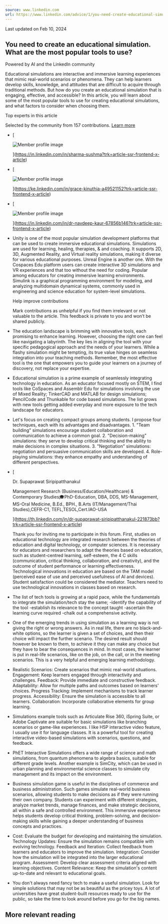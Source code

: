 ```yaml
---
source: www.linkedin.com
url: https://www.linkedin.com/advice/1/you-need-create-educational-simulation-what-txlif
---
```


Last updated on Feb 10, 2024

## You need to create an educational simulation. What are the most popular tools to use?

Powered by AI and the LinkedIn community

Educational simulations are interactive and immersive learning experiences that mimic real-world scenarios or phenomena. They can help learners develop skills, knowledge, and attitudes that are difficult to acquire through traditional methods. But how do you create an educational simulation that is engaging, effective, and accessible? In this article, you will learn about some of the most popular tools to use for creating educational simulations, and what factors to consider when choosing them.

Top experts in this article

Selected by the community from 157 contributions. [Learn more](https://www.linkedin.com/help/linkedin/answer/a1652832)

-   [
    
    ![Member profile image](https://static.licdn.com/aero-v1/sc/h/9c8pery4andzj6ohjkjp54ma2)
    
    ](https://in.linkedin.com/in/sharma-sushma?trk=article-ssr-frontend-x-article)
-   [
    
    ![Member profile image](https://static.licdn.com/aero-v1/sc/h/9c8pery4andzj6ohjkjp54ma2)
    
    ](https://ke.linkedin.com/in/grace-kinuthia-a49521152?trk=article-ssr-frontend-x-article)
-   [
    
    ![Member profile image](https://media.licdn.com/dms/image/D5603AQFFrjwBtcYrXA/profile-displayphoto-shrink_400_400/0/1678165069806?e=2147483647&v=beta&t=ruiJbbaUOHkzOMfAeQ-8shuhhy2s3ou_pxKcqn64zmc)
    
    ](https://in.linkedin.com/in/dr-navdeep-kaur-67856b146?trk=article-ssr-frontend-x-article)

-   Unity is one of the most popular simulation development platforms that can be used to create immersive educational simulations. Simulations are used for learning, healing, therapies, & and coaching. It supports 2D, 3D, Augmented Reality, and Virtual reality simulations, making it diverse for various educational purposes. Unreal Engine is another one. With the Cospaces Edu platform users can create interactive 3D simulations and VR experiences and that too without the need for coding. Popular among educators for creating immersive learning environments. Simulink is a graphical programming environment for modeling, and analyzing multidomain dynamical systems, commonly used in engineering and science education for system-level simulations.
    
    Help improve contributions
    
    Mark contributions as unhelpful if you find them irrelevant or not valuable to the article. This feedback is private to you and won’t be shared publicly.
    
-   The education landscape is brimming with innovative tools, each promising to enhance learning. However, choosing the right one can feel like navigating a labyrinth. The key lies in aligning the tool with your specific pedagogical approach and the needs of your learners. While a flashy simulation might be tempting, its true value hinges on seamless integration into your teaching methods. Remember, the most effective tool is the one that empowers you to guide your learners on a journey of discovery, not replace your expertise.
    
-   Educational simulation is a prime example of seamlessly integrating technology in education. As an educator focused mostly on STEM, I find tools like CoSpaces and Assemblr Edu for simulations involving the use of Mixed Reality; TinkerCAD and MATLAB for design simulations; PencilCode and Thunkable for code based simulations. The list grows with new tools getting added everyday and more exposure to the tech landscape for educators.
    
-   Let's focus on creating compact groups among students. I propose four techniques, each with its advantages and disadvantages. 1. "Team building" simulations encourage student collaboration and communication to achieve a common goal. 2. "Decision-making" simulations: they serve to develop critical thinking and the ability to make decisions in complex situations. 3. "Negotiation" simulations: negotiation and persuasive communication skills are developed. 4. Role-playing simulations: they enhance empathy and understanding of different perspectives.
    

-   [
    
    Dr. Supaprawat Siripipatthanakul
    
    Management Research (Business/Education/Healthcare) & Contemporary Studies🎓PhD-Education, DBA, DDS, MS-Management, MS-Oral Medicine, B.Ed., BPH., B.Arts (IT/Management/Thai Studies),CEFR-C1, TEFL,TESOL,Cert.IAO-USA
    
    
    
    ](https://th.linkedin.com/in/dr-supaprawat-siripipatthanakul-221873bb?trk=article-ssr-frontend-x-article)
    
    Thank you for inviting me to participate in this forum. First, studies on educational technology are integrated research between the theories of education and digital technology, or computer sciences. It is necessary for educators and researchers to adapt the theories based on education, such as student-centred learning, self-esteem, the 4 C skills (communication, critical thinking, collaboration, and creativity), and the outcome of student performance or learning effectiveness. Technological innovations in education are based on the TAM model (perceived ease of use and perceived usefulness of AI and devices). Student satisfaction could be considered the mediator. Teachers need to use technological innovations in classes based on research.
    
-   The list of tech tools is growing at a rapid pace, while the fundamentals to integrate the simulation/tech stay the same; -identify the capability of the tool -establish its relevance to the concept taught -ascertain the learning curve required -chalk out a comprehensive activity.
    

-   One of the emerging trends in using simulation as a learning way is not giving the right or wrong answers. As in real life, there are no black-and-white options, so the learner is given a set of choices, and then their choice will impact the further scenario. The desired result should however be known to them, to achieve it they can make any choice but they have to bear the consequences in mind. In most cases, the learner is put in real-life scenarios, like on the job, on the call, or in the meeting scenarios. This is a very helpful and emerging learning methodology.
    
-   Realistic Scenarios: Create scenarios that mimic real-world situations. Engagement: Keep learners engaged through interactivity and challenges. Feedback: Provide immediate and constructive feedback. Adaptability: Allow for multiple paths and outcomes based on learners' choices. Progress Tracking: Implement mechanisms to track learner progress. Accessibility: Ensure the simulation is accessible to all learners. Collaboration: Incorporate collaborative elements for group learning.
    

-   Simulations example tools such as Articulate Rise 360, iSpring Suite, or Adobe Captivate are suitable for basic simulations like branching scenarios or game-like experiences. I like H5P interactive video feature, I usually use it for language classes. It is a powerful tool for creating interactive video-based simulations with scenarios, questions, and feedback.
    
-   PhET Interactive Simulations offers a wide range of science and math simulations, from quantum phenomena to algebra basics, suitable for different grade levels. Another example is SimCity, which can be used in urban planning and environmental science classes to simulate city management and its impact on the environment.
    

-   Business simulation game is useful in the disciplines of commerce and business administration. Such games simulate real-world business scenarios, allowing students to make decisions as if they were running their own company. Students can experiment with different strategies, analyze market trends, manage finances, and make strategic decisions, all within a safe and controlled environment. This immersive experience helps students develop critical thinking, problem-solving, and decision-making skills while gaining a deeper understanding of business concepts and practices.
    
-   Cost: Evaluate the budget for developing and maintaining the simulation. Technology Updates: Ensure the simulation remains compatible with evolving technology. Feedback and Iteration: Collect feedback from learners and educators to improve the simulation. Integration: Consider how the simulation will be integrated into the larger educational program. Assessment: Develop clear assessment criteria aligned with learning objectives. Content Relevance: Keep the simulation's content up-to-date and relevant to educational goals.
    
-   You don't always need fancy tech to make a useful simulation. Look for simple solutions that may not be as beautiful as the pricey toys. A lot of universities have great student-built resources ready to use for the public, so take the time to look around before you go for the big names.
    

## More relevant reading
